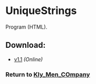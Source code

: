 ﻿# UniqueStrings

Program (HTML).

## Download:

- [v1.1](https://aleksusklim.github.io/UniqueStrings/src/UniqueStrings1V1.htm) _(Online)_

### Return to [Kly_Men_COmpany](https://github.com/aleksusklim/Kly_Men_COmpany "GitHub: aleksusklim/Kly_Men_COmpany")
